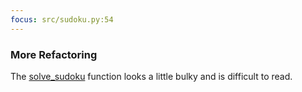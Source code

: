 ```yaml
---
focus: src/sudoku.py:54
---
```

### More Refactoring

The [solve\_sudoku](src/sudoku.py:54) function looks a little bulky and is difficult to read.